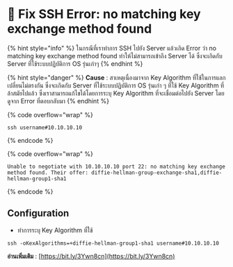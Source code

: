 # 👿 Fix SSH Error: no matching key exchange method found

{% hint style="info" %}
ในกรณีที่เราทำการ SSH ไปยัง Server แล้วเกิด Error ว่า no matching key exchange method found ทำให้ไม่สามารถเข้าถึง Server ได้ ซึ่งจะเกิดกับ Server ที่ใช้ระบบปฏิบัติการ OS รุ่นเก่าๆ
{% endhint %}

{% hint style="danger" %}
**Cause** : สาเหตุเนื่องมาจาก Key Algorithm ที่ใช้ในการแลกเปลี่ยนไม่ตรงกัน ซึ่งจะเกิดกับ Server ที่ใช้ระบบปฏิบัติการ OS รุ่นเก่า ๆ ที่ใช้ Key Algorithm ที่ล้าสมัยไปแล้ว ซึ่งเราสามารถแก้ไขได้โดยการระบุ Key Algorithm ที่จะเชื่อมต่อไปยัง Server โดยดูจาก Error ที่ตอบกลับมา
{% endhint %}

{% code overflow="wrap" %}
```
ssh username#10.10.10.10
```
{% endcode %}

{% code overflow="wrap" %}
```markup
Unable to negotiate with 10.10.10.10 port 22: no matching key exchange method found. Their offer: diffie-hellman-group-exchange-sha1,diffie-hellman-group1-sha1
```
{% endcode %}

## **Configuration**

* ทำการระบุ Key Algorithm ที่ใช้

```
ssh -oKexAlgorithms=+diffie-hellman-group1-sha1 username#10.10.10.10
```

**อ่านเพิ่มเติม** : [https://bit.ly/3Ywn8cn](https://bit.ly/3Ywn8cn)
